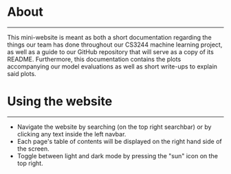 # About
---
This mini-website is meant as both a short documentation regarding the things our team has done throughout our CS3244 machine learning project, as well as a guide to our GitHub repository that will serve as a copy of its README. Furthermore, this documentation contains the plots accompanying our model evaluations as well as short write-ups to explain said plots.

# Using the website
---
* Navigate the website by searching (on the top right searchbar) or by clicking any text inside the left navbar.
* Each page's table of contents will be displayed on the right hand side of the screen.
* Toggle between light and dark mode by pressing the "sun" icon on the top right.